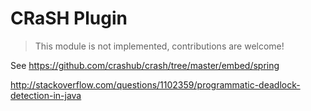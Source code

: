 # CRaSH Plugin

> This module is not implemented, contributions are welcome!

See https://github.com/crashub/crash/tree/master/embed/spring

http://stackoverflow.com/questions/1102359/programmatic-deadlock-detection-in-java


